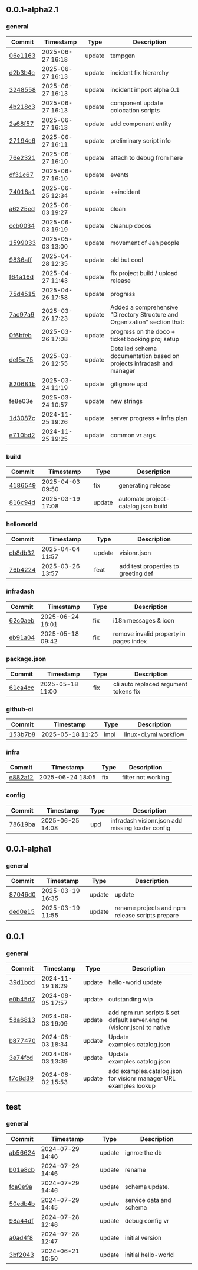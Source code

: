 ## 0.0.1-alpha2.1

### general
| Commit | Timestamp | Type | Description |
| ------ | --------- | ---- | ----------- |
| [06e1163](https://github.com/plan-vision/visionr-examples/commit/06e116364a27445475374282a463f4c8bc6355cd) | 2025-06-27 16:18 | update | tempgen |
| [d2b3b4c](https://github.com/plan-vision/visionr-examples/commit/d2b3b4c4e377b00309639e15d156d1bc9f081157) | 2025-06-27 16:13 | update | incident fix hierarchy |
| [3248558](https://github.com/plan-vision/visionr-examples/commit/3248558d64d3a51744809e2c4e8f35a7e46ce6fd) | 2025-06-27 16:13 | update | incident import alpha 0.1 |
| [4b218c3](https://github.com/plan-vision/visionr-examples/commit/4b218c32e29cc095c95c77467e7d08ceacdb710c) | 2025-06-27 16:13 | update | component update colocation scripts |
| [2a68f57](https://github.com/plan-vision/visionr-examples/commit/2a68f57fbaa1ec3ec8ae1c135404874f1105e67a) | 2025-06-27 16:13 | update | add component entity |
| [27194c6](https://github.com/plan-vision/visionr-examples/commit/27194c62fdeaf2b66188206d9a4b553992c29795) | 2025-06-27 16:11 | update | preliminary script info |
| [76e2321](https://github.com/plan-vision/visionr-examples/commit/76e2321323929ade38b1d3d569074191e7c73e18) | 2025-06-27 16:10 | update | attach to debug from here |
| [df31c67](https://github.com/plan-vision/visionr-examples/commit/df31c6775beb9d5e8e1eb6d77eadab27fce59d87) | 2025-06-27 16:10 | update | events |
| [74018a1](https://github.com/plan-vision/visionr-examples/commit/74018a19c2f97f08abc9a439b75bd55ed3375921) | 2025-06-25 12:34 | update | ++incident |
| [a6225ed](https://github.com/plan-vision/visionr-examples/commit/a6225ed1248d689e0fecc73e84322e5bcb69e863) | 2025-06-03 19:27 | update | clean |
| [ccb0034](https://github.com/plan-vision/visionr-examples/commit/ccb0034fc11171fe273fab25f7127dd42b5bbbea) | 2025-06-03 19:19 | update | cleanup docos |
| [1599033](https://github.com/plan-vision/visionr-examples/commit/15990332ae25b139c4fbd8715d535509716a1449) | 2025-05-03 13:00 | update | movement of Jah people |
| [9836aff](https://github.com/plan-vision/visionr-examples/commit/9836aff43744de26e8f4ebf5dba3a48ae3474f7f) | 2025-04-28 12:35 | update | old but cool |
| [f64a16d](https://github.com/plan-vision/visionr-examples/commit/f64a16d6034d57cbfbd0dd9537d7593dfdf2d22c) | 2025-04-27 11:43 | update | fix project build / upload release |
| [75d4515](https://github.com/plan-vision/visionr-examples/commit/75d45152d733b7dea9c8d2312cc2177eac479043) | 2025-04-26 17:58 | update | progress |
| [7ac97a9](https://github.com/plan-vision/visionr-examples/commit/7ac97a94f0ee91d0120e1391d43d052350b2259e) | 2025-03-26 17:23 | update | Added a comprehensive "Directory Structure and Organization" section that: |
| [0f6bfeb](https://github.com/plan-vision/visionr-examples/commit/0f6bfeb6422446048ea8fd30c2106e66f1020f12) | 2025-03-26 17:08 | update | progress on the doco + ticket booking proj setup |
| [def5e75](https://github.com/plan-vision/visionr-examples/commit/def5e759abb4fd9458c3fec2f577532e257defee) | 2025-03-26 12:55 | update | Detailed schema documentation based on projects infradash and manager |
| [820681b](https://github.com/plan-vision/visionr-examples/commit/820681bcd0351573856e1bfac54a7aa0971f3f6c) | 2025-03-24 11:19 | update | gitignore upd |
| [fe8e03e](https://github.com/plan-vision/visionr-examples/commit/fe8e03e3c528d23b5e9e95a0c73d334237b89ff4) | 2025-03-24 10:57 | update | new strings |
| [1d3087c](https://github.com/plan-vision/visionr-examples/commit/1d3087c96ab2846a88fd8545073e65417ce236c6) | 2024-11-25 19:26 | update | server progress + infra plan |
| [e710bd2](https://github.com/plan-vision/visionr-examples/commit/e710bd284546d6ccd3595471898a63ae49d8cca9) | 2024-11-25 19:25 | update | common vr args |

### build
| Commit | Timestamp | Type | Description |
| ------ | --------- | ---- | ----------- |
| [4186549](https://github.com/plan-vision/visionr-examples/commit/4186549475e9d3252ae6d833a880d108e60b540b) | 2025-04-03 09:50 | fix | generating release |
| [816c94d](https://github.com/plan-vision/visionr-examples/commit/816c94db80b1e11d0d93de618c114430aefcb13a) | 2025-03-19 17:08 | update | automate project-catalog.json build |

### helloworld
| Commit | Timestamp | Type | Description |
| ------ | --------- | ---- | ----------- |
| [cb8db32](https://github.com/plan-vision/visionr-examples/commit/cb8db3276eae230e4a0b12aba747c3b5e02f9dfc) | 2025-04-04 11:57 | update | visionr.json |
| [76b4224](https://github.com/plan-vision/visionr-examples/commit/76b42248498d80e4d52bca99f874303917f98d8d) | 2025-03-26 13:57 | feat | add test properties to greeting def |

### infradash
| Commit | Timestamp | Type | Description |
| ------ | --------- | ---- | ----------- |
| [62c0aeb](https://github.com/plan-vision/visionr-examples/commit/62c0aeb06fe969dce7c4d1966346022ecb7480d4) | 2025-06-24 18:01 | fix | i18n messages & icon |
| [eb91a04](https://github.com/plan-vision/visionr-examples/commit/eb91a04dc68cfd3512fe7804be43f9cf7e38c9d1) | 2025-05-18 09:42 | fix | remove invalid property in pages index |

### package.json
| Commit | Timestamp | Type | Description |
| ------ | --------- | ---- | ----------- |
| [61ca4cc](https://github.com/plan-vision/visionr-examples/commit/61ca4cc1e0f1e013b9b78ac31920f1bae63b3b73) | 2025-05-18 11:00 | fix | cli auto replaced argument tokens fix |

### github-ci
| Commit | Timestamp | Type | Description |
| ------ | --------- | ---- | ----------- |
| [153b7b8](https://github.com/plan-vision/visionr-examples/commit/153b7b85ef42fb39bc84bf1a6f8c13933e56ad02) | 2025-05-18 11:25 | impl | linux-ci.yml workflow |

### infra
| Commit | Timestamp | Type | Description |
| ------ | --------- | ---- | ----------- |
| [e882af2](https://github.com/plan-vision/visionr-examples/commit/e882af207ff00b938efb7d01f7cdd4c175ed501a) | 2025-06-24 18:05 | fix | filter not working |

### config
| Commit | Timestamp | Type | Description |
| ------ | --------- | ---- | ----------- |
| [78619ba](https://github.com/plan-vision/visionr-examples/commit/78619baed80dbb0827b4542b43ae7df59b127ec6) | 2025-06-25 14:08 | upd | infradash visionr.json add missing loader config |

## 0.0.1-alpha1

### general
| Commit | Timestamp | Type | Description |
| ------ | --------- | ---- | ----------- |
| [87046d0](https://github.com/plan-vision/visionr-examples/commit/87046d0f75488e00ec0faf61aa8f19c335f81806) | 2025-03-19 16:35 | update | update |
| [ded0e15](https://github.com/plan-vision/visionr-examples/commit/ded0e15f82063839ac2e1ea227d7acc1f4b81fc7) | 2025-03-19 11:55 | update | rename projects and npm release scripts prepare |

## 0.0.1

### general
| Commit | Timestamp | Type | Description |
| ------ | --------- | ---- | ----------- |
| [39d1bcd](https://github.com/plan-vision/visionr-examples/commit/39d1bcd4dcf1166a08dfa40531cec700f70f34ae) | 2024-11-19 18:29 | update | hello-world update |
| [e0b45d7](https://github.com/plan-vision/visionr-examples/commit/e0b45d768ce99719a4fff402ad645f8b96cd9d74) | 2024-08-05 17:57 | update | outstanding wip |
| [58a6813](https://github.com/plan-vision/visionr-examples/commit/58a68130644d4b0a5b3ce4cea04b24c8fcc82367) | 2024-08-03 19:09 | update | add npm run scripts & set default server.engine (visionr.json) to native |
| [b877470](https://github.com/plan-vision/visionr-examples/commit/b87747060dca8a0c0a78f37ac91d56f84164dc2f) | 2024-08-03 18:34 | update | Update examples.catalog.json |
| [3e74fcd](https://github.com/plan-vision/visionr-examples/commit/3e74fcd77ff0eb0618cb8b4b64cd41ca5cc69ba6) | 2024-08-03 13:39 | update | Update examples.catalog.json |
| [f7c8d39](https://github.com/plan-vision/visionr-examples/commit/f7c8d39c738b51bfb6d3418cbaf5688d2b505952) | 2024-08-02 15:53 | update | add examples.catalog.json for visionr manager URL examples lookup |

## test

### general
| Commit | Timestamp | Type | Description |
| ------ | --------- | ---- | ----------- |
| [ab56624](https://github.com/plan-vision/visionr-examples/commit/ab5662471e92271d8f3fc60d068ceeeaad4d0e74) | 2024-07-29 14:46 | update | ignroe the db |
| [b01e8cb](https://github.com/plan-vision/visionr-examples/commit/b01e8cbc2bf8452afb7c010fc7f654e88469fe0b) | 2024-07-29 14:46 | update | rename |
| [fca0e9a](https://github.com/plan-vision/visionr-examples/commit/fca0e9aeda4e84740c720bae4331af3bc1924632) | 2024-07-29 14:46 | update | schema update. |
| [50edb4b](https://github.com/plan-vision/visionr-examples/commit/50edb4b232584bdeb655abb01910a9afa4a3395f) | 2024-07-29 14:45 | update | service data and schema |
| [98a44df](https://github.com/plan-vision/visionr-examples/commit/98a44df60672cd408a7601f1b83f9bd8df12696d) | 2024-07-28 12:48 | update | debug config vr |
| [a0ad4f8](https://github.com/plan-vision/visionr-examples/commit/a0ad4f8ca1ea4623bc44b7f8cee416cfc0b515e7) | 2024-07-28 12:47 | update | initial version |
| [3bf2043](https://github.com/plan-vision/visionr-examples/commit/3bf204342087cd5f6ecaa400fd688910cb44ad5c) | 2024-06-21 10:50 | update | initial hello-world |